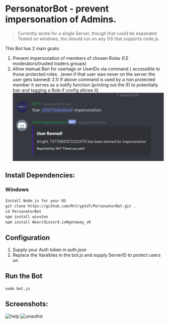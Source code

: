 # PersonatorBot - prevent impersonation of Admins. <br>

> Currently wrote for a single Server, though that could be expanded.<br>
> Tested on windows, tho should run on any OS that supports node.js.<br>

This Bot has  2 main goals: 
1) Prevent impersonation of members of chosen Roles (f.E moderators/trusted traders groups)
2) Allow manual Ban for usertags or UserIDs via command ( accessible to those protected roles . (even if that user was never on the server the user gets banned) 
2.1) If above command is used by a non protected member it serves as a notify function (printing out the ID to potentially ban and tagging a Role if config allows it) <br>
![successful ban](https://github.com/MrCryptoT/PersonatorBot/blob/master/img/cmd_ban_banned.png)
## Install Dependencies: 
### Windows
```Install Node.js for your OS```<br>
```git clone https://github.com/MrCryptoT/PersonatorBot.git .```<br>
```cd PersonatorBot```<br>
```npm install winston```<br>
```npm install Woor/discord.io#gateway_v6```<br>

## Configuration
1) Supply your Auth token in auth.json
2) Replace the Varaibles in the bot.js and supply ServerID to protect users on

## Run the Bot
```node bot.js```


## Screenshots: 
![help](https://github.com/MrCryptoT/PersonatorBot/blob/master/img/cmd_help_Output.png)
![unauthd](https://github.com/MrCryptoT/PersonatorBot/blob/master/img/cmd_ban_unauthed_user.png)
